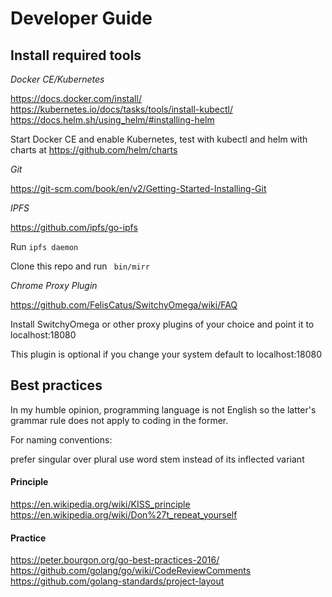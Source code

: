 # Developer Guide

## Install required tools

*Docker CE/Kubernetes*

https://docs.docker.com/install/
https://kubernetes.io/docs/tasks/tools/install-kubectl/
https://docs.helm.sh/using_helm/#installing-helm

Start Docker CE and enable Kubernetes,
test with kubectl and helm with charts at https://github.com/helm/charts


*Git*

https://git-scm.com/book/en/v2/Getting-Started-Installing-Git



*IPFS*

https://github.com/ipfs/go-ipfs

Run 
`ipfs daemon`

Clone this repo and run
` bin/mirr`


*Chrome Proxy Plugin*

https://github.com/FelisCatus/SwitchyOmega/wiki/FAQ

Install SwitchyOmega or other proxy plugins of your choice
and point it to localhost:18080

This plugin is optional if you change your system default to localhost:18080


## Best practices 

In my humble opinion, programming language is not English so the latter's grammar rule does not apply to coding in the former.

For naming conventions:

prefer singular over plural
use word stem instead of its inflected variant


#### Principle
https://en.wikipedia.org/wiki/KISS_principle
https://en.wikipedia.org/wiki/Don%27t_repeat_yourself


#### Practice
https://peter.bourgon.org/go-best-practices-2016/
https://github.com/golang/go/wiki/CodeReviewComments
https://github.com/golang-standards/project-layout
